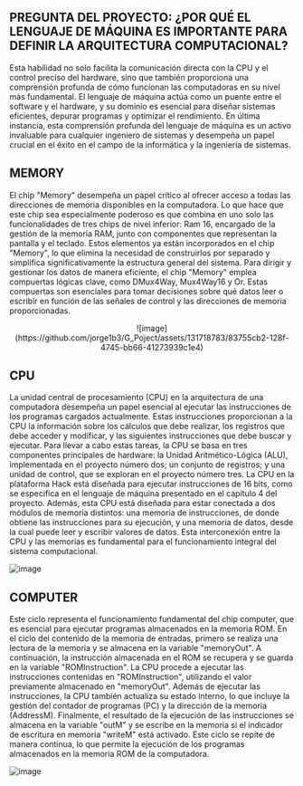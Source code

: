 ## PREGUNTA DEL PROYECTO: ¿POR QUÉ EL LENGUAJE DE MÁQUINA ES IMPORTANTE PARA DEFINIR LA ARQUITECTURA COMPUTACIONAL?

Esta habilidad no solo facilita la comunicación directa con la CPU y el control preciso del hardware, sino que también proporciona una comprensión profunda de cómo funcionan las computadoras en su nivel más fundamental. El lenguaje de máquina actúa como un puente entre el software y el hardware, y su dominio es esencial para diseñar sistemas eficientes, depurar programas y optimizar el rendimiento. En última instancia, esta comprensión profunda del lenguaje de máquina es un activo invaluable para cualquier ingeniero de sistemas y desempeña un papel crucial en el éxito en el campo de la informática y la ingeniería de sistemas.

## MEMORY
El chip "Memory" desempeña un papel crítico al ofrecer acceso a todas las direcciones de memoria disponibles en la computadora. Lo que hace que este chip sea especialmente poderoso es que combina en uno solo las funcionalidades de tres chips de nivel inferior: Ram 16, encargado de la gestión de la memoria RAM, junto con componentes que representan la pantalla y el teclado. Estos elementos ya están incorporados en el chip "Memory", lo que elimina la necesidad de construirlos por separado y simplifica significativamente la estructura general del sistema.
Para dirigir y gestionar los datos de manera eficiente, el chip "Memory" emplea compuertas lógicas clave, como DMux4Way, Mux4Way16 y Or. Estas compuertas son esenciales para tomar decisiones sobre qué datos leer o escribir en función de las señales de control y las direcciones de memoria proporcionadas.

<center>![image](https://github.com/jorge1b3/G_Poject/assets/131718783/83755cb2-128f-4745-bb66-41273939c1e4)</center>

## CPU
La unidad central de procesamiento (CPU) en la arquitectura de una computadora desempeña un papel esencial al ejecutar las instrucciones de los programas cargados actualmente. Estas instrucciones proporcionan a la CPU la información sobre los cálculos que debe realizar, los registros que debe acceder y modificar, y las siguientes instrucciones que debe buscar y ejecutar. Para llevar a cabo estas tareas, la CPU se basa en tres componentes principales de hardware: la Unidad Aritmético-Lógica (ALU), implementada en el proyecto número dos; un conjunto de registros; y una unidad de control, que se exploran en el proyecto número tres.
La CPU en la plataforma Hack está diseñada para ejecutar instrucciones de 16 bits, como se especifica en el lenguaje de máquina presentado en el capítulo 4 del proyecto. Además, esta CPU está diseñada para estar conectada a dos módulos de memoria distintos: una memoria de instrucciones, de donde obtiene las instrucciones para su ejecución, y una memoria de datos, desde la cual puede leer y escribir valores de datos. Esta interconexión entre la CPU y las memorias es fundamental para el funcionamiento integral del sistema computacional.

![image](https://github.com/jorge1b3/G_Poject/assets/131718783/b05ab75c-6fd5-4a37-9425-9a4d69fdf22a)

## COMPUTER
Este ciclo representa el funcionamiento fundamental del chip computer, que es esencial para ejecutar programas almacenados en la memoria ROM. En el ciclo del contenido de la memoria de entradas, primero se realiza una lectura de la memoria y se almacena en la variable "memoryOut". A continuación, la instrucción almacenada en el ROM se recupera y se guarda en la variable "ROMInstruction". La CPU procede a ejecutar las instrucciones contenidas en "ROMInstruction", utilizando el valor previamente almacenado en "memoryOut". Además de ejecutar las instrucciones, la CPU también actualiza su estado interno, lo que incluye la gestión del contador de programas (PC) y la dirección de la memoria (AddressM).
Finalmente, el resultado de la ejecución de las instrucciones se almacena en la variable "outM" y se escribe en la memoria si el indicador de escritura en memoria "writeM" está activado. Este ciclo se repite de manera continua, lo que permite la ejecución de los programas almacenados en la memoria ROM de la computadora.

![image](https://github.com/jorge1b3/G_Poject/assets/131718783/13311b51-5f23-4158-a454-c60578d648ef)
